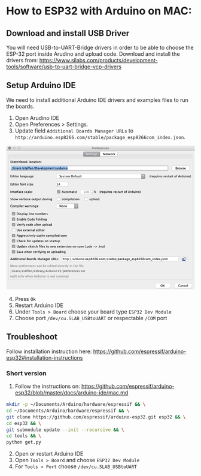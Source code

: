 # How to ESP32 with Arduino on MAC:


## Download and install USB Driver
You will need USB-to-UART-Bridge drivers in order to be able to choose the ESP-32 port inside Arudino and upload code. Download and install the drivers from:  https://www.silabs.com/products/development-tools/software/usb-to-uart-bridge-vcp-drivers


## Setup Arduino IDE
We need to install additional Arduino IDE drivers and examples files to run the boards.
1. Open Arudino IDE
2. Open Preferences > Settings.
3. Update field `Additional Boards Manager URLs` to `http://arduino.esp8266.com/stable/package_esp8266com_index.json`.

![Screenshot](screenshot_arduino.png)

4. Press `Ok`
5. Restart Arduino IDE
6. Under `Tools > Board` choose your board type `ESP32 Dev Module`
7. Choose port `/dev/cu.SLAB_USBtoUART` or respectable `/COM` port


## Troubleshoot
Follow installation instruction here:
https://github.com/espressif/arduino-esp32#installation-instructions

### Short version

1. Follow the instructions on: https://github.com/espressif/arduino-esp32/blob/master/docs/arduino-ide/mac.md

```bash
mkdir -p ~/Documents/Arduino/hardware/espressif && \
cd ~/Documents/Arduino/hardware/espressif && \
git clone https://github.com/espressif/arduino-esp32.git esp32 && \
cd esp32 && \
git submodule update --init --recursive && \
cd tools && \
python get.py
```

2. Open or restart Arduino IDE
3. Open `Tools > Board` and choose `ESP32 Dev Module`
4. For `Tools > Port` choose `/dev/cu.SLAB_USBtoUART`
